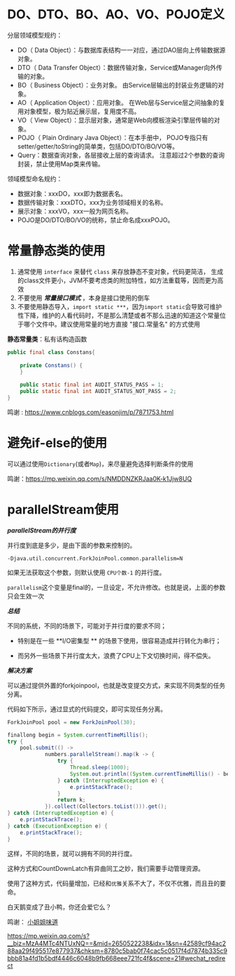 # DO、DTO、BO、AO、VO、POJO定义

分层领域模型规约：

- DO（ Data Object）：与数据库表结构一一对应，通过DAO层向上传输数据源对象。
- DTO（ Data Transfer Object）：数据传输对象，Service或Manager向外传输的对象。
- BO（ Business Object）：业务对象。 由Service层输出的封装业务逻辑的对象。
- AO（ Application Object）：应用对象。 在Web层与Service层之间抽象的复用对象模型，极为贴近展示层，复用度不高。
- VO（ View Object）：显示层对象，通常是Web向模板渲染引擎层传输的对象。
- POJO（ Plain Ordinary Java Object）：在本手册中， POJO专指只有setter/getter/toString的简单类，包括DO/DTO/BO/VO等。
- Query：数据查询对象，各层接收上层的查询请求。 注意超过2个参数的查询封装，禁止使用Map类来传输。

领域模型命名规约：

- 数据对象：xxxDO，xxx即为数据表名。
- 数据传输对象：xxxDTO，xxx为业务领域相关的名称。
- 展示对象：xxxVO，xxx一般为网页名称。
- POJO是DO/DTO/BO/VO的统称，禁止命名成xxxPOJO。





# 常量静态类的使用

1. 通常使用 `interface` 来替代 `class` 来存放静态不变对象，代码更简洁， 生成的class文件更小，JVM不要考虑类的附加特性，如方法重载等，因而更为高效
2. 不要使用 ***常量接口模式*** ，本身是接口使用的倒车
3. 不要使用静态导入，`import static ***`，因为`import static`会导致可维护性下降，维护的人看代码时，不是那么清楚或者不那么迅速的知道这个常量位于哪个文件中。建议使用常量的地方直接 "接口.常量名" 的方式使用



**静态常量类**：私有话构造函数 

```java
public final class Constans{
  
    private Constans() {
    }
  
    public static final int AUDIT_STATUS_PASS = 1;
    public static final int AUDIT_STATUS_NOT_PASS = 2;
}
```



鸣谢 : https://www.cnblogs.com/easonjim/p/7871753.html





# 避免if-else的使用

可以通过使用`Dictionary`(或者`Map`)，来尽量避免选择判断条件的使用



鸣谢：https://mp.weixin.qq.com/s/NMDDNZKRJaa0K-k1Jjw8UQ





# parallelStream使用



***parallelStream的并行度***

并行度到底是多少，是由下面的参数来控制的。

`-Djava.util.concurrent.ForkJoinPool.common.parallelism=N`

如果无法获取这个参数，则默认使用 `CPU个数-1` 的并行度。

`parallelism`这个变量是final的，一旦设定，不允许修改。也就是说，上面的参数只会生效一次



***总结***

不同的系统，不同的场景下，可能对于并行度的要求不同；

*   特别是在一些 **I/O密集型 ** 的场景下使用，很容易造成并行转化为串行；

*   而另外一些场景下并行度太大，浪费了CPU上下文切换时间，得不偿失。



***解决方案***

可以通过提供外置的forkjoinpool，也就是改变提交方式，来实现不同类型的任务分离。

代码如下所示，通过显式的代码提交，即可实现任务分离。

```java
ForkJoinPool pool = new ForkJoinPool(30);

finallong begin = System.currentTimeMillis();
try {
    pool.submit(() ->
            numbers.parallelStream().map(k -> {
                try {
                    Thread.sleep(1000);
                    System.out.println((System.currentTimeMillis() - begin) + "ms => " + k + " \t" + Thread.currentThread());
                } catch (InterruptedException e) {
                    e.printStackTrace();
                }
                return k;
            }).collect(Collectors.toList())).get();
} catch (InterruptedException e) {
    e.printStackTrace();
} catch (ExecutionException e) {
    e.printStackTrace();
}
```

这样，不同的场景，就可以拥有不同的并行度。

这种方式和CountDownLatch有异曲同工之妙，我们需要手动管理资源。



使用了这种方式，代码量增加，已经和`优雅`关系不大了，不仅不优雅，而且丑的要命。

白天鹅变成了丑小鸭，你还会爱它么？



鸣谢： [小姐姐味道](javascript:void(0);) 

https://mp.weixin.qq.com/s?__biz=MzA4MTc4NTUxNQ==&mid=2650522238&idx=1&sn=42589cf94ac288aa29f495517e877937&chksm=8780c5bab0f74cac5c0517f4d7874b335c9bbb81a4fd1b5bdf4446c6048b9fb668eee721fc4f&scene=21#wechat_redirect
